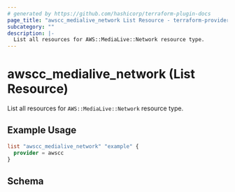 ```yaml
---
# generated by https://github.com/hashicorp/terraform-plugin-docs
page_title: "awscc_medialive_network List Resource - terraform-provider-awscc"
subcategory: ""
description: |-
  List all resources for AWS::MediaLive::Network resource type.
---
```


# awscc_medialive_network (List Resource)

List all resources for `AWS::MediaLive::Network` resource type.

## Example Usage

```terraform
list "awscc_medialive_network" "example" {
  provider = awscc
}
```

<!-- schema generated by tfplugindocs -->
## Schema
